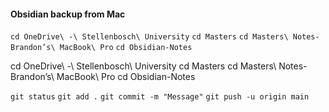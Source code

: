 #### Obsidian backup from Mac

`cd OneDrive\ -\ Stellenbosch\ University`
`cd Masters`
`cd Masters\ Notes-Brandon’s\ MacBook\ Pro`
`cd Obsidian-Notes`

cd OneDrive\ -\ Stellenbosch\ University
cd Masters
cd Masters\ Notes-Brandon’s\ MacBook\ Pro
cd Obsidian-Notes

`git status`
`git add .`
`git commit -m "Message"`
`git push -u origin main`
